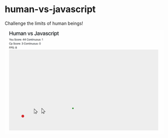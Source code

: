 # human-vs-javascript
Challenge the limits of human beings!

![Play screen](https://raw.githubusercontent.com/shinya/image-storage/master/human-vs-javascript/play-screen.gif "Play screen")
